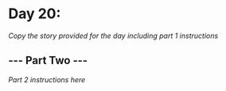 # Day 20: <Insert Title Here> #
_Copy the story provided for the day including part 1 instructions_

## --- Part Two --- ##
_Part 2 instructions here_